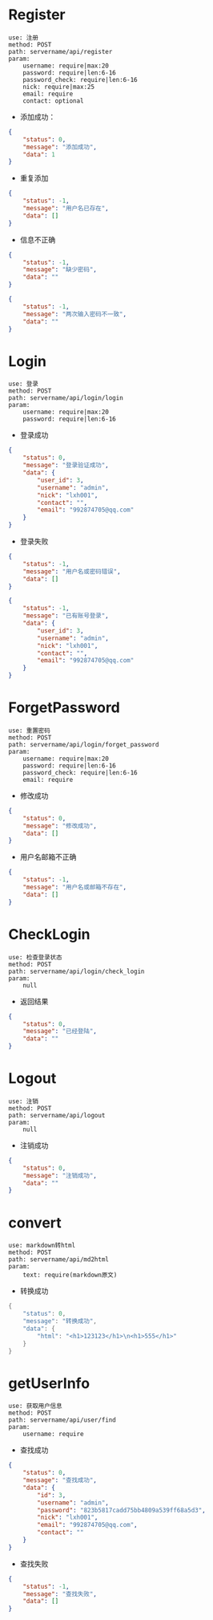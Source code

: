 # Register
    use: 注册
    method: POST
    path: servername/api/register
    param:
        username: require|max:20
        password: require|len:6-16
        password_check: require|len:6-16
        nick: require|max:25
        email: require
        contact: optional
- 添加成功：
```json
{
    "status": 0,
    "message": "添加成功",
    "data": 1
}
```
- 重复添加
```json
{
    "status": -1,
    "message": "用户名已存在",
    "data": []
}
```
- 信息不正确
```json
{
    "status": -1,
    "message": "缺少密码",
    "data": ""
}
```
```json
{
    "status": -1,
    "message": "两次输入密码不一致",
    "data": ""
}
```

# Login
    use: 登录
    method: POST
    path: servername/api/login/login
    param:
        username: require|max:20
        password: require|len:6-16

- 登录成功
```json
{
    "status": 0,
    "message": "登录验证成功",
    "data": {
        "user_id": 3,
        "username": "admin",
        "nick": "lxh001",
        "contact": "",
        "email": "992874705@qq.com"
    }
}
```
- 登录失败
```json
{
    "status": -1,
    "message": "用户名或密码错误",
    "data": []
}
```
```json
{
    "status": -1,
    "message": "已有账号登录",
    "data": {
        "user_id": 3,
        "username": "admin",
        "nick": "lxh001",
        "contact": "",
        "email": "992874705@qq.com"
    }
}
```

# ForgetPassword
    use: 重置密码
    method: POST
    path: servername/api/login/forget_password
    param:
        username: require|max:20
        password: require|len:6-16
        password_check: require|len:6-16
        email: require
- 修改成功
```json
{
    "status": 0,
    "message": "修改成功",
    "data": []
}
```
- 用户名邮箱不正确
```json
{
    "status": -1,
    "message": "用户名或邮箱不存在",
    "data": []
}
```

# CheckLogin
    use: 检查登录状态
    method: POST
    path: servername/api/login/check_login
    param:
        null
- 返回结果
```json
{
    "status": 0,
    "message": "已经登陆",
    "data": ""
}
```

# Logout
    use: 注销
    method: POST
    path: servername/api/logout
    param:
        null

- 注销成功
```json
{
    "status": 0,
    "message": "注销成功",
    "data": ""
}
```

# convert
    use: markdown转html
    method: POST
    path: servername/api/md2html
    param:
        text: require(markdown原文)
      
- 转换成功
```cpp
{
    "status": 0,
    "message": "转换成功",
    "data": {
        "html": "<h1>123123</h1>\n<h1>555</h1>"
    }
}
```

# getUserInfo
    use: 获取用户信息
    method: POST
    path: servername/api/user/find
    param:
        username: require
    
- 查找成功
```json
{
    "status": 0,
    "message": "查找成功",
    "data": {
        "id": 3,
        "username": "admin",
        "password": "823b5817cadd75bb4809a539ff68a5d3",
        "nick": "lxh001",
        "email": "992874705@qq.com",
        "contact": ""
    }
}
```
- 查找失败
```json
{
    "status": -1,
    "message": "查找失败",
    "data": []
}
```


